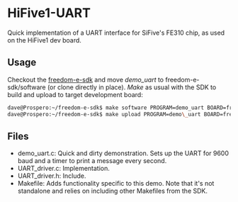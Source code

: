 # HiFive1-UART
Quick implementation of a UART interface for SiFive's FE310 chip, as used on the HiFive1 dev board.

## Usage

Checkout the [freedom-e-sdk](https://github.com/sifive/freedom-e-sdk "Freedom Everywhere SDK") and move
_demo\_uart_ to freedom-e-sdk/software (or clone directly in place). _Make_ as usual with the SDK to build and upload
to target development board:

```bash
dave@Prospero:~/freedom-e-sdk$ make software PROGRAM=demo_uart BOARD=freedom-e300-hifive1
dave@Prospero:~/freedom-e-sdk$ make upload PROGRAM=demo\_uart BOARD=freedom-e300-hifive1
```

## Files

+ demo_uart.c: Quick and dirty demonstration. Sets up the UART for 9600 baud and a timer to print a message every second.
+ UART_driver.c: Implementation.
+ UART_driver.h: Include.
+ Makefile: Adds functionality specific to this demo. Note that it's not standalone and relies on including other Makefiles from the SDK.

